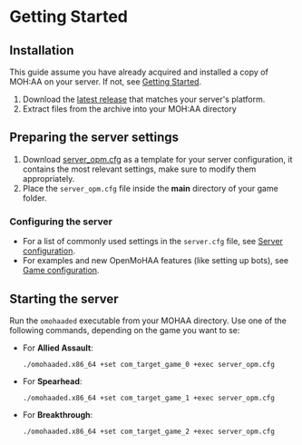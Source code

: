 # Getting Started

## Installation

This guide assume you have already acquired and installed a copy of MOH:AA on your server. If not, see [Getting Started](getting_started_installation.md).

1) Download the [latest release](https://github.com/openmoh/openmohaa/releases) that matches your server's platform.
2) Extract files from the archive into your MOH:AA directory

## Preparing the server settings

1) Download [server_opm.cfg](files/server_opm.cfg) as a template for your server configuration, it contains the most relevant settings, make sure to modify them appropriately.
2) Place the `server_opm.cfg` file inside the **main** directory of your game folder.

### Configuring the server

- For a list of commonly used settings in the `server.cfg` file, see [Server configuration](configuration_server.md).
- For examples and new OpenMoHAA features (like setting up bots), see [Game configuration](configuration.md).

## Starting the server

Run the `omohaaded` executable from your MOHAA directory. Use one of the following commands, depending on the game you want to se:

- For **Allied Assault**:
  
  `./omohaaded.x86_64 +set com_target_game_0 +exec server_opm.cfg`
- For **Spearhead**:

  `./omohaaded.x86_64 +set com_target_game_1 +exec server_opm.cfg` 
- For **Breakthrough**:

  `./omohaaded.x86_64 +set com_target_game_2 +exec server_opm.cfg`
